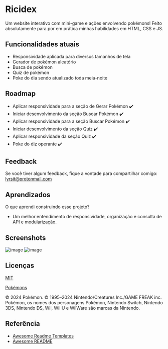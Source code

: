 
# Ricidex

Um website interativo com mini-game e ações envolvendo pokémons! Feito absolutamente para por em prática minhas habilidades em HTML, CSS e JS.



## Funcionalidades atuais

- Responsividade aplicada para diversos tamanhos de tela
- Gerador de pokémon aleatório
- Busca de pokémon
- Quiz de pokémon
- Poke do dia sendo atualizado toda meia-noite


## Roadmap

- Aplicar responsividade para a seção de Gerar Pokémon ✔️ 
- Iniciar desenvolvimento da seção Buscar Pokémon ✔️
- Aplicar responsividade para a seção Buscar Pokémon ✔️
- Iniciar desenvolvimento da seção Quiz ✔️
- Aplicar responsividade da seção Quiz ✔️
- Poke do diz operante ✔️ 


## Feedback

Se você tiver algum feedback, fique a vontade para compartilhar comigo: lyrsit@protonmail.com


## Aprendizados

O que aprendi construindo esse projeto? 
- Um melhor entendimento de responsividade, organização e consulta de API e modularização. 

## Screenshots
![image](https://github.com/Risole490/ricidex/assets/71907948/2d6835b5-c638-4d11-b438-09fe635b6e8e)
![image](https://github.com/Risole490/ricidex/assets/71907948/da86bffc-65de-4377-81ba-8eac8e020fda)




## Licenças

[MIT](https://choosealicense.com/licenses/mit/)

[Pokémons](https://www.pokemon.com/br/legal/)

© 2024 Pokémon. © 1995–2024 Nintendo/Creatures Inc./GAME FREAK inc. Pokémon, os nomes dos personagens Pokémon, Nintendo Switch, Nintendo 3DS, Nintendo DS, Wii, Wii U e WiiWare são marcas da Nintendo.
## Referência

 - [Awesome Readme Templates](https://awesomeopensource.com/project/elangosundar/awesome-README-templates)
 - [Awesome README](https://github.com/matiassingers/awesome-readme)


